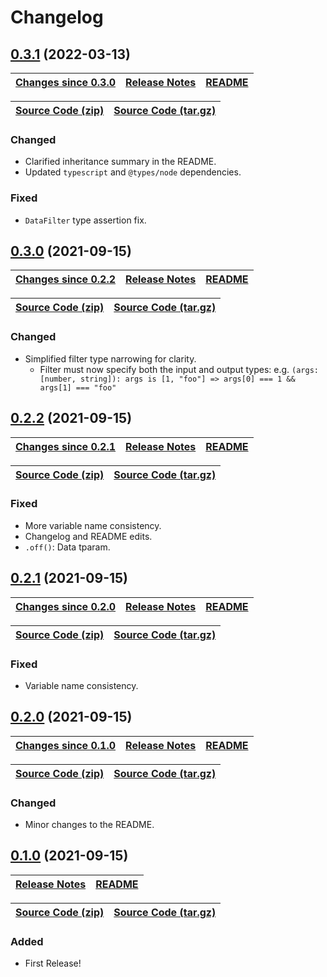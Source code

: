 # Changelog

<a name="0.3.1"></a>

## [0.3.1](https://github.com/jpcx/ts-ev/tree/0.3.1) (2022-03-13)

| __[Changes since 0.3.0](https://github.com/jpcx/ts-ev/compare/0.3.0...0.3.1)__ | [Release Notes](https://github.com/jpcx/ts-ev/releases/tag/0.3.1) | [README](https://github.com/jpcx/ts-ev/tree/0.3.1/README.md) |
| --- | --- | --- |

| [Source Code (zip)](https://github.com/jpcx/ts-ev/archive/0.3.1.zip) | [Source Code (tar.gz)](https://github.com/jpcx/ts-ev/archive/0.3.1.tar.gz) |
| --- | --- |

### Changed

- Clarified inheritance summary in the README.
- Updated `typescript` and `@types/node` dependencies.

### Fixed

- `DataFilter` type assertion fix.

<a name="0.3.0"></a>

## [0.3.0](https://github.com/jpcx/ts-ev/tree/0.3.0) (2021-09-15)

| __[Changes since 0.2.2](https://github.com/jpcx/ts-ev/compare/0.2.2...0.3.0)__ | [Release Notes](https://github.com/jpcx/ts-ev/releases/tag/0.3.0) | [README](https://github.com/jpcx/ts-ev/tree/0.3.0/README.md) |
| --- | --- | --- |

| [Source Code (zip)](https://github.com/jpcx/ts-ev/archive/0.3.0.zip) | [Source Code (tar.gz)](https://github.com/jpcx/ts-ev/archive/0.3.0.tar.gz) |
| --- | --- |

### Changed

- Simplified filter type narrowing for clarity.
  - Filter must now specify both the input and output types:
    e.g. `(args: [number, string]): args is [1, "foo"] => args[0] === 1 && args[1] === "foo"`

<a name="0.2.2"></a>

## [0.2.2](https://github.com/jpcx/ts-ev/tree/0.2.2) (2021-09-15)

| __[Changes since 0.2.1](https://github.com/jpcx/ts-ev/compare/0.2.1...0.2.2)__ | [Release Notes](https://github.com/jpcx/ts-ev/releases/tag/0.2.2) | [README](https://github.com/jpcx/ts-ev/tree/0.2.2/README.md) |
| --- | --- | --- |

| [Source Code (zip)](https://github.com/jpcx/ts-ev/archive/0.2.2.zip) | [Source Code (tar.gz)](https://github.com/jpcx/ts-ev/archive/0.2.2.tar.gz) |
| --- | --- |

### Fixed

- More variable name consistency.
- Changelog and README edits.
- `.off()`: Data tparam.

<a name="0.2.1"></a>

## [0.2.1](https://github.com/jpcx/ts-ev/tree/0.2.1) (2021-09-15)

| __[Changes since 0.2.0](https://github.com/jpcx/ts-ev/compare/0.2.0...0.2.1)__ | [Release Notes](https://github.com/jpcx/ts-ev/releases/tag/0.2.1) | [README](https://github.com/jpcx/ts-ev/tree/0.2.1/README.md) |
| --- | --- | --- |

| [Source Code (zip)](https://github.com/jpcx/ts-ev/archive/0.2.1.zip) | [Source Code (tar.gz)](https://github.com/jpcx/ts-ev/archive/0.2.1.tar.gz) |
| --- | --- |

### Fixed

- Variable name consistency.

<a name="0.2.0"></a>

## [0.2.0](https://github.com/jpcx/ts-ev/tree/0.2.0) (2021-09-15)

| __[Changes since 0.1.0](https://github.com/jpcx/ts-ev/compare/0.1.0...0.2.0)__ | [Release Notes](https://github.com/jpcx/ts-ev/releases/tag/0.2.0) | [README](https://github.com/jpcx/ts-ev/tree/0.2.0/README.md) |
| --- | --- | --- |

| [Source Code (zip)](https://github.com/jpcx/ts-ev/archive/0.2.0.zip) | [Source Code (tar.gz)](https://github.com/jpcx/ts-ev/archive/0.2.0.tar.gz) |
| --- | --- |

### Changed

- Minor changes to the README.

<a name="0.1.0"></a>

## [0.1.0](https://github.com/jpcx/ts-ev/tree/0.1.0) (2021-09-15)

| [Release Notes](https://github.com/jpcx/ts-ev/releases/tag/0.1.0) | [README](https://github.com/jpcx/ts-ev/tree/0.1.0/README.md) |
| --- | --- |

| [Source Code (zip)](https://github.com/jpcx/ts-ev/archive/0.1.0.zip) | [Source Code (tar.gz)](https://github.com/jpcx/ts-ev/archive/0.1.0.tar.gz) |
| --- | --- |

### Added

- First Release!
